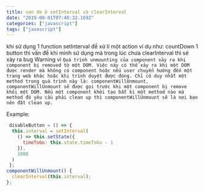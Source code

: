 ```yaml
---
title: van de ở setInterval và clearInterval
date: "2019-08-01T07:40:32.169Z"
categories: ["javascript"]
tags: ["javascript"]
---
```

khi sử dụng 1 function setInterval để xử lí một action ví dụ như: countDown 1 button 
thì vấn đề khi mình sử dụng mà trong lúc chưa clearInterval thì sẽ xảy ra bug Warning
vì `Quá trình unmounting của component xảy ra khi component bị removed từ một DOM. Việc này có thể xảy ra khi một DOM được render mà không có component hoặc nếu user chuyển hướng đến một trang web khác hoặc khi trình duyệt được đóng. Chỉ có duy nhất một method trong quá trình này là: componentWillUnmount, componentWillUnmount sẽ được gọi trước khi một component bị remove khỏi một DOM. Nếu một component khởi tạo bất kì một method nào mà method đó yêu cầu phải clean up thì componentWillUnmount sẽ là nơi bạn nên đặt clean up.`

Example: 
```javascript
 disableButton = () => {
  this.interval = setInterval(
    () => this.setState({
      timeToGo: this.state.timeToGo - 1
    }),
    1000
  )
 };
componentWillUnmount() {
  clearInterval(this.interval);
};